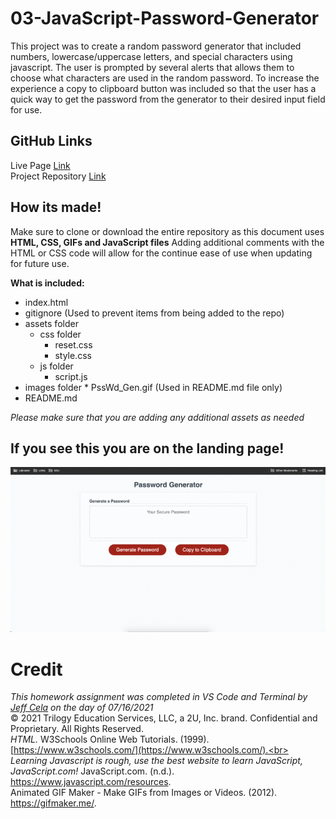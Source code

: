 # 03-JavaScript-Password-Generator

This project was to create a random password generator that included numbers, lowercase/uppercase letters, and special characters using javascript. The user is prompted by several alerts that allows them to choose what characters are used in the random password. To increase the experience a copy to clipboard button was included so that the user has a quick way to get the password from the generator to their desired input field for use. 

## GitHub Links 
Live Page [Link](https://jeffcela.github.io/03-JavaScript-Password-Generator/) <br>
Project Repository [Link](https://github.com/jeffcela/03-JavaScript-Password-Generator)

## How its made!
Make sure to clone or download the entire repository as this document uses **HTML, CSS, GIFs and JavaScript files** Adding additional comments with the HTML or CSS code will allow for the continue ease of use when updating for future use. 

**What is included:**
* index.html
* gitignore (Used to prevent items from being added to the repo)
* assets folder
   * css folder
      * reset.css    
      * style.css
   * js folder
      * script.js 
* images folder
      * PssWd_Gen.gif (Used in README.md file only) 
* README.md

*Please make sure that you are adding any additional assets as needed*

## If you see this you are on the landing page!
   ![](assets/images/PssWd_Gen.gif)

# Credit<br>
_This homework assignment was completed in VS Code and Terminal by [Jeff Cela](https://www.linkedin.com/in/jeffcela/) on the day of 07/16/2021_<br>
© 2021 Trilogy Education Services, LLC, a 2U, Inc. brand. Confidential and Proprietary. All Rights Reserved.<br>
_HTML._ W3Schools Online Web Tutorials. (1999). [https://www.w3schools.com/](https://www.w3schools.com/).<br>
_Learning Javascript is rough, use the best website to learn JavaScript, JavaScript.com!_ JavaScript.com. (n.d.). https://www.javascript.com/resources. <br>
Animated GIF Maker - Make GIFs from Images or Videos. (2012). https://gifmaker.me/. 
